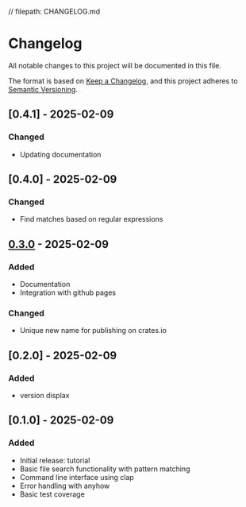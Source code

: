 // filepath: CHANGELOG.md
# Changelog
All notable changes to this project will be documented in this file.

The format is based on [Keep a Changelog](https://keepachangelog.com/en/1.0.0/),
and this project adheres to [Semantic Versioning](https://semver.org/spec/v2.0.0.html).

## [0.4.1] - 2025-02-09
[0.3.0]: https://github.com/rsimon64-gh/grrs/releases/tag/v0.4.1
### Changed
- Updating documentation


## [0.4.0] - 2025-02-09
[0.3.0]: https://github.com/rsimon64-gh/grrs/releases/tag/v0.4.0
### Changed
- Find matches based on regular expressions


## [0.3.0] - 2025-02-09
[0.3.0]: https://github.com/rsimon64-gh/grrs/releases/tag/v0.3.0
### Added
- Documentation
- Integration with github pages

### Changed
- Unique new name for publishing on crates.io

## [0.2.0] - 2025-02-09
### Added
- version displax

## [0.1.0] - 2025-02-09
### Added
- Initial release: tutorial
- Basic file search functionality with pattern matching
- Command line interface using clap
- Error handling with anyhow
- Basic test coverage